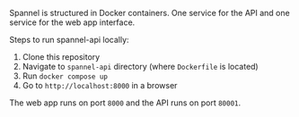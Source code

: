 Spannel is structured in Docker containers. One service for the API and one service for the web app interface.

Steps to run spannel-api locally:
1. Clone this repository
2. Navigate to `spannel-api` directory (where `Dockerfile` is located)
3. Run `docker compose up`
4. Go to `http://localhost:8000` in a browser

The web app runs on port `8000` and the API runs on port `80001`.
